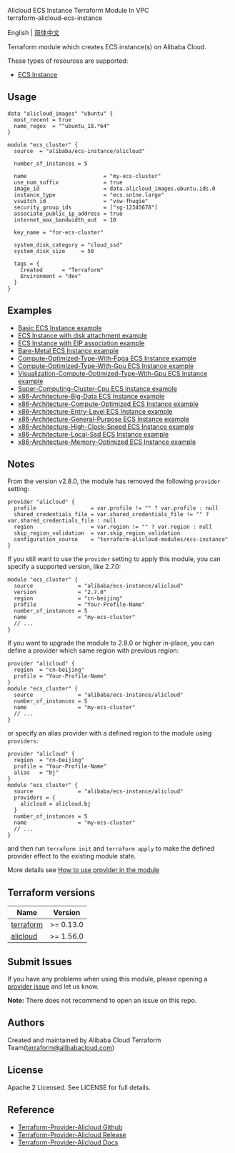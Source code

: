 Alicloud ECS Instance Terraform Module In VPC  
terraform-alicloud-ecs-instance

English | [简体中文](https://github.com/terraform-alicloud-modules/terraform-alicloud-ecs-instance/blob/master/README-CN.md)

Terraform module which creates ECS instance(s) on Alibaba Cloud. 

These types of resources are supported:

* [ECS Instance](https://www.terraform.io/docs/providers/alicloud/r/instance.html)

## Usage

```hcl
data "alicloud_images" "ubuntu" {
  most_recent = true
  name_regex  = "^ubuntu_18.*64"
}

module "ecs_cluster" {
  source  = "alibaba/ecs-instance/alicloud"

  number_of_instances = 5

  name                        = "my-ecs-cluster"
  use_num_suffix              = true
  image_id                    = data.alicloud_images.ubuntu.ids.0
  instance_type               = "ecs.sn1ne.large"
  vswitch_id                  = "vsw-fhuqie"
  security_group_ids          = ["sg-12345678"]
  associate_public_ip_address = true
  internet_max_bandwidth_out  = 10

  key_name = "for-ecs-cluster"

  system_disk_category = "cloud_ssd"
  system_disk_size     = 50

  tags = {
    Created      = "Terraform"
    Environment = "dev"
  }
}
```

## Examples

* [Basic ECS Instance example](https://github.com/terraform-alicloud-modules/terraform-alicloud-ecs-instance/tree/master/examples/basic)
* [ECS Instance with disk attachment example](https://github.com/terraform-alicloud-modules/terraform-alicloud-ecs-instance/tree/master/examples/disk-attachment)
* [ECS Instance with EIP association example](https://github.com/terraform-alicloud-modules/terraform-alicloud-ecs-instance/tree/master/examples/eip-association)
* [Bare-Metal ECS Instance example](https://github.com/terraform-alicloud-modules/terraform-alicloud-ecs-instance/tree/master/examples/bare-metal)
* [Compute-Optimized-Type-With-Fpga ECS Instance example](https://github.com/terraform-alicloud-modules/terraform-alicloud-ecs-instance/tree/master/examples/heterogeneous-computing/compute-optimized-type-with-fpga)
* [Compute-Optimized-Type-With-Gpu ECS Instance example](https://github.com/terraform-alicloud-modules/terraform-alicloud-ecs-instance/tree/master/examples/heterogeneous-computing/compute-optimized-type-with-gpu)
* [Visualization-Compute-Optimized-Type-With-Gpu ECS Instance example](https://github.com/terraform-alicloud-modules/terraform-alicloud-ecs-instance/tree/master/examples/heterogeneous-computing/visualization-compute-optimized-type-with-gpu)
* [Super-Computing-Cluster-Cpu ECS Instance example](https://github.com/terraform-alicloud-modules/terraform-alicloud-ecs-instance/tree/master/examples/super-computing-cluster/cpu)
* [x86-Architecture-Big-Data ECS Instance example](https://github.com/terraform-alicloud-modules/terraform-alicloud-ecs-instance/tree/master/examples/x86-architecture/big-data)
* [x86-Architecture-Compute-Optimized ECS Instance example](https://github.com/terraform-alicloud-modules/terraform-alicloud-ecs-instance/tree/master/examples/x86-architecture/compute-optimized)
* [x86-Architecture-Entry-Level ECS Instance example](https://github.com/terraform-alicloud-modules/terraform-alicloud-ecs-instance/tree/master/examples/x86-architecture/entry-level)
* [x86-Architecture-General-Purpose ECS Instance example](https://github.com/terraform-alicloud-modules/terraform-alicloud-ecs-instance/tree/master/examples/x86-architecture/general-purpose)
* [x86-Architecture-High-Clock-Speed ECS Instance example](https://github.com/terraform-alicloud-modules/terraform-alicloud-ecs-instance/tree/master/examples/x86-architecture/high-clock-speed)
* [x86-Architecture-Local-Ssd ECS Instance example](https://github.com/terraform-alicloud-modules/terraform-alicloud-ecs-instance/tree/master/examples/x86-architecture/local-ssd)
* [x86-Architecture-Memory-Optimized ECS Instance example](https://github.com/terraform-alicloud-modules/terraform-alicloud-ecs-instance/tree/master/examples/x86-architecture/memory-optimized)

## Notes
From the version v2.8.0, the module has removed the following `provider` setting:

```hcl
provider "alicloud" {
  profile                 = var.profile != "" ? var.profile : null
  shared_credentials_file = var.shared_credentials_file != "" ? var.shared_credentials_file : null
  region                  = var.region != "" ? var.region : null
  skip_region_validation  = var.skip_region_validation
  configuration_source    = "terraform-alicloud-modules/ecs-instance"
}
```

If you still want to use the `provider` setting to apply this module, you can specify a supported version, like 2.7.0:

```hcl
module "ecs_cluster" {
  source              = "alibaba/ecs-instance/alicloud"
  version             = "2.7.0"
  region              = "cn-beijing"
  profile             = "Your-Profile-Name"
  number_of_instances = 5
  name                = "my-ecs-cluster"
  // ...
}
```

If you want to upgrade the module to 2.8.0 or higher in-place, you can define a provider which same region with
previous region:

```hcl
provider "alicloud" {
  region  = "cn-beijing"
  profile = "Your-Profile-Name"
}
module "ecs_cluster" {
  source              = "alibaba/ecs-instance/alicloud"
  number_of_instances = 5
  name                = "my-ecs-cluster"
  // ...
}
```
or specify an alias provider with a defined region to the module using `providers`:

```hcl
provider "alicloud" {
  region  = "cn-beijing"
  profile = "Your-Profile-Name"
  alias   = "bj"
}
module "ecs_cluster" {
  source              = "alibaba/ecs-instance/alicloud"
  providers = {
    alicloud = alicloud.bj
  }
  number_of_instances = 5
  name                = "my-ecs-cluster"
  // ...
}
```

and then run `terraform init` and `terraform apply` to make the defined provider effect to the existing module state.

More details see [How to use provider in the module](https://www.terraform.io/docs/language/modules/develop/providers.html#passing-providers-explicitly)

## Terraform versions

| Name | Version |
|------|---------|
| <a name="requirement_terraform"></a> [terraform](#requirement\_terraform) | >= 0.13.0 |
| <a name="requirement_alicloud"></a> [alicloud](#requirement\_alicloud) | >= 1.56.0 |

Submit Issues
-------------
If you have any problems when using this module, please opening a [provider issue](https://github.com/terraform-providers/terraform-provider-alicloud/issues/new) and let us know.

**Note:** There does not recommend to open an issue on this repo.

Authors
-------
Created and maintained by Alibaba Cloud Terraform Team(terraform@alibabacloud.com)

License
----
Apache 2 Licensed. See LICENSE for full details.

Reference
---------
* [Terraform-Provider-Alicloud Github](https://github.com/terraform-providers/terraform-provider-alicloud)
* [Terraform-Provider-Alicloud Release](https://releases.hashicorp.com/terraform-provider-alicloud/)
* [Terraform-Provider-Alicloud Docs](https://www.terraform.io/docs/providers/alicloud/index.html)